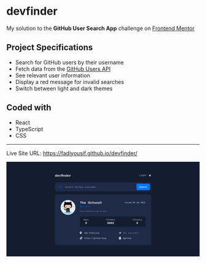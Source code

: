 # devfinder

My solution to the **GitHub User Search App** challenge on [Frontend Mentor](https://www.frontendmentor.io/)

## Project Specifications

-  Search for GitHub users by their username
-  Fetch data from the [GitHub Users API](https://docs.github.com/en/rest/reference/users#get-a-user)
-  See relevant user information
-  Display a red message for invalid searches
-  Switch between light and dark themes

## Coded with

-  React
-  TypeScript
-  CSS

<hr>

Live Site URL: https://fadiyousif.github.io/devfinder/

<img src="./src/assets/screenshot.png" alt="screenshot">
